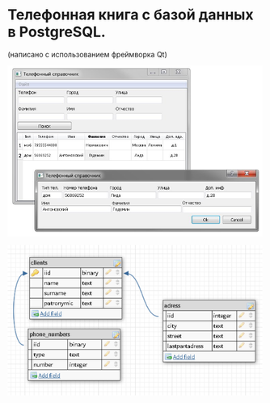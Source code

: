 # Телефонная книга с базой данных в PostgreSQL.
(написано с использованием фреймворка Qt)

![Screenshot](Screenshot_1.jpg)

![Screenshot](Screenshot_2.png)
